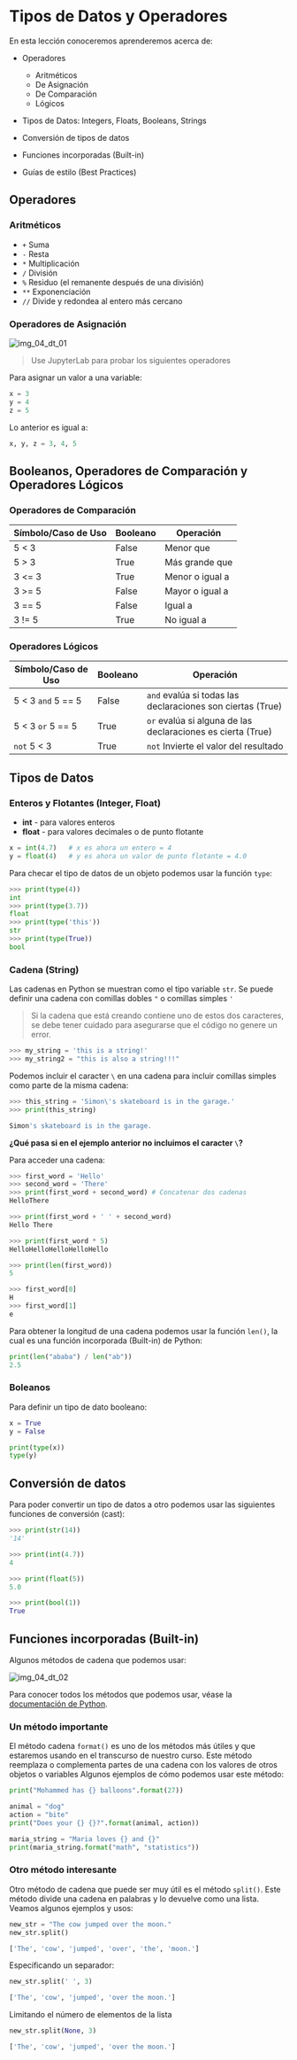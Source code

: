 # Tipos de Datos y Operadores

En esta lección conoceremos aprenderemos acerca de:

- Operadores
	- Aritméticos
	- De Asignación
	- De Comparación
	- Lógicos

- Tipos de Datos: Integers, Floats, Booleans, Strings

- Conversión de tipos de datos

- Funciones incorporadas (Built-in)

- Guías de estilo (Best Practices)

## Operadores

### Aritméticos

-   `+` Suma
-   `-` Resta
-   `*` Multiplicación
-   `/` División
-   `%` Residuo (el remanente después de una división)
-   `**` Exponenciación
-   `//` Divide y redondea al entero más cercano

### Operadores de Asignación

![img_04_dt_01](images/img_04_dt_01.png)

> Use JupyterLab para probar los siguientes operadores

Para asignar un valor a una variable:

```py
x = 3
y = 4
z = 5
```

Lo anterior es igual a:

```py
x, y, z = 3, 4, 5
```

## Booleanos, Operadores de Comparación y Operadores Lógicos

### Operadores de Comparación

| Símbolo/Caso de Uso | Booleano | Operación |
|--|--|--|
| 5 < 3	| False	| Menor que 		|
| 5 > 3	| True	| Más grande que	|
| 3 <= 3| True	| Menor o igual a	|
| 3 >= 5| False	| Mayor o igual a	|
| 3 == 5| False	| Igual a 		|
| 3 != 5| True 	| No igual a 		|

### Operadores Lógicos

| Símbolo/Caso de Uso | Booleano | Operación |
|--|--|--|
| 5 < 3 `and` 5 == 5	| False	| `and` evalúa si todas las declaraciones son ciertas (True)|
| 5 < 3 `or` 5 == 5	| True	| `or` evalúa si alguna de las declaraciones es cierta (True)|
| `not` 5 < 3		| True	| `not` Invierte el valor del resultado|

###

## Tipos de Datos

### Enteros y Flotantes (Integer, Float)

-   **int** - para valores enteros
-   **float** - para valores decimales o de punto flotante

```py
x = int(4.7)   # x es ahora un entero = 4
y = float(4)   # y es ahora un valor de punto flotante = 4.0

```

Para checar el tipo de datos de un objeto podemos usar la función `type`:

```py
>>> print(type(4))
int
>>> print(type(3.7))
float
>>> print(type('this'))
str
>>> print(type(True))
bool
```

### Cadena (String)

Las cadenas en Python se muestran como el tipo variable `str`. Se puede definir una cadena con comillas dobles `"` o comillas simples `'`

> Si la cadena que está creando contiene uno de estos dos caracteres, se debe tener cuidado para asegurarse que el código no genere un error.

```py
>>> my_string = 'this is a string!'
>>> my_string2 = "this is also a string!!!"
```

Podemos incluir el caracter `\` en una cadena para incluir comillas simples como parte de la misma cadena:

```py
>>> this_string = 'Simon\'s skateboard is in the garage.'
>>> print(this_string)
```

```py
Simon's skateboard is in the garage.
```

**¿Qué pasa si en el ejemplo anterior no incluimos el caracter `\`?**

Para acceder una cadena:

```py
>>> first_word = 'Hello'
>>> second_word = 'There'
>>> print(first_word + second_word) # Concatenar dos cadenas
HelloThere

>>> print(first_word + ' ' + second_word)
Hello There

>>> print(first_word * 5)
HelloHelloHelloHelloHello

>>> print(len(first_word))
5
```

```py
>>> first_word[0]
H
>>> first_word[1]
e
```

Para obtener la longitud de una cadena podemos usar la función `len()`, la cual es una función incorporada (Built-in) de Python:

```py
print(len("ababa") / len("ab"))
2.5
```

### Boleanos

Para definir un tipo de dato booleano:

```py
x = True
y = False

print(type(x))
type(y)
```

## Conversión de datos

Para poder convertir un tipo de datos a otro podemos usar las siguientes funciones de conversión (cast):

```py
>>> print(str(14))
'14'

>>> print(int(4.7))
4

>>> print(float(5))
5.0

>>> print(bool(1))
True
```

## Funciones incorporadas (Built-in)

Algunos métodos de cadena que podemos usar:

![img_04_dt_02](images/img_04_dt_02.png)

Para conocer todos los métodos que podemos usar, véase la [documentación de Python](https://docs.python.org/3.7/library/stdtypes.html#string-methods).

### Un método importante

El método cadena `format()` es uno de los métodos más útiles y que estaremos usando en el transcurso de nuestro curso. Este método reemplaza o complementa partes de una cadena con los valores de otros objetos o variables Algunos ejemplos de cómo podemos usar este método:

```py
print("Mohammed has {} balloons".format(27))
```

```py
animal = "dog"
action = "bite"
print("Does your {} {}?".format(animal, action))
```

```py
maria_string = "Maria loves {} and {}"
print(maria_string.format("math", "statistics"))
```

### Otro método interesante

Otro método de cadena que puede ser muy útil es el método `split()`. Este método divide una cadena en palabras y lo devuelve como una lista. Veamos algunos ejemplos y usos:

```py
new_str = "The cow jumped over the moon."
new_str.split()
```
```py
['The', 'cow', 'jumped', 'over', 'the', 'moon.']
```


Especificando un separador:

```py
new_str.split(' ', 3)
```
```py
['The', 'cow', 'jumped', 'over the moon.']
```

Limitando el número de elementos de la lista

```py
new_str.split(None, 3)
```
```py
['The', 'cow', 'jumped', 'over the moon.']
```
